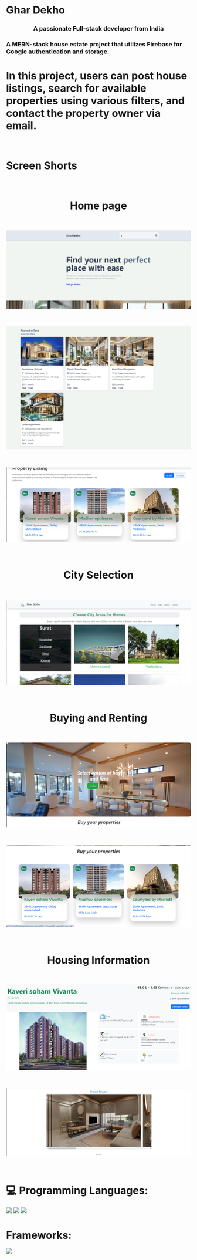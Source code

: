 <h1>Ghar Dekho</h1>
<h3 align="center">A passionate Full-stack developer from India</h3>
<h3>A MERN-stack house estate project that utilizes Firebase for Google authentication and storage. </h3>

<h1>In this project, users can post house listings, search for available properties using various filters, and contact the property owner via email.</h1> <br>

<h1>Screen Shorts</h1> <br>
<h1 align="center">Home page</h1> <br>
<p align="left"><img src="https://github.com/zilsh1/mern-estates/blob/main/Screenshots/Screenshot%202025-02-04%20191857.png" /></p> <br>
<p align="left"><img src="https://github.com/zilsh1/mern-estates/blob/main/Screenshots/Screenshot%202025-02-04%20191932.png" /></p> <br>
<p align="left"><img src="https://github.com/zilsh1/ghardekho/blob/main/Screenshot%203.png?raw=true" alt="vasuvachhani" /></p> <br>

<h1 align="center">City Selection</h1> <br>
<p align="left"><img src="https://github.com/zilsh1/ghardekho/blob/main/Screenshot%204.png?raw=true" /></p> <br>

<h1 align="center">Buying and Renting</h1> <br>
<p align="left"><img src="https://github.com/zilsh1/ghardekho/blob/main/Screenshot%205.png?raw=true" /></p> <br>
<p align="left"><img src="https://github.com/zilsh1/ghardekho/blob/main/Screenshot%206.png?raw=true" /></p> <br>

<h1 align="center">Housing Information</h1> <br>
<p align="left"><img src="https://github.com/zilsh1/ghardekho/blob/main/Screenshot%207.png?raw=true" /></p> <br>
<p align="left"><img src="https://github.com/zilsh1/ghardekho/blob/main/Screenshot%208.png?raw=true" /></p> <br>

# 💻 Programming Languages:
<img src="https://img.shields.io/badge/html%20-%23E34F26.svg?&style=for-the-badge&logo=html5&logoColor=white"/> <img src="https://img.shields.io/badge/css%20-%231572B6.svg?&style=for-the-badge&logo=css3&logoColor=white"/> <img src="https://img.shields.io/badge/javascript%20-%23323330.svg?&style=for-the-badge&logo=javascript&logoColor=%23F7DF1E"/> 

# Frameworks:
<img src="https://img.shields.io/badge/bootstrap%20-%23563D7C.svg?&style=for-the-badge&logo=bootstrap&logoColor=white"/> 

